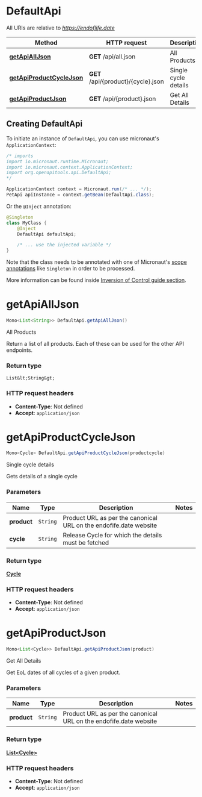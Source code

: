 # DefaultApi

All URIs are relative to *https://endoflife.date*

| Method | HTTP request | Description |
|------------- | ------------- | -------------|
| [**getApiAllJson**](DefaultApi.md#getApiAllJson) | **GET** /api/all.json | All Products |
| [**getApiProductCycleJson**](DefaultApi.md#getApiProductCycleJson) | **GET** /api/{product}/{cycle}.json | Single cycle details |
| [**getApiProductJson**](DefaultApi.md#getApiProductJson) | **GET** /api/{product}.json | Get All Details |


## Creating DefaultApi

To initiate an instance of `DefaultApi`, you can use micronaut's `ApplicationContext`:
```java
/* imports
import io.micronaut.runtime.Micronaut;
import io.micronaut.context.ApplicationContext;
import org.openapitools.api.DefaultApi;
*/

ApplicationContext context = Micronaut.run(/* ... */);
PetApi apiInstance = context.getBean(DefaultApi.class);
```

Or the `@Inject` annotation:
```java
@Singleton
class MyClass {
    @Inject
    DefaultApi defaultApi;

    /* ... use the injected variable */
}
```
Note that the class needs to be annotated with one of Micronaut's [scope annotations](https://docs.micronaut.io/latest/guide/#scopes) like `Singleton` in order to be processed.

More information can be found inside [Inversion of Control guide section](https://docs.micronaut.io/latest/guide/#ioc).

<a id="getApiAllJson"></a>
# **getApiAllJson**
```java
Mono<List<String>> DefaultApi.getApiAllJson()
```

All Products

Return a list of all products. Each of these can be used for the other API endpoints.



### Return type
`List&lt;String&gt;`



### HTTP request headers
 - **Content-Type**: Not defined
 - **Accept**: `application/json`

<a id="getApiProductCycleJson"></a>
# **getApiProductCycleJson**
```java
Mono<Cycle> DefaultApi.getApiProductCycleJson(productcycle)
```

Single cycle details

Gets details of a single cycle

### Parameters
| Name | Type | Description  | Notes |
|------------- | ------------- | ------------- | -------------|
| **product** | `String`| Product URL as per the canonical URL on the endofife.date website | |
| **cycle** | `String`| Release Cycle for which the details must be fetched | |


### Return type
[**Cycle**](Cycle.md)



### HTTP request headers
 - **Content-Type**: Not defined
 - **Accept**: `application/json`

<a id="getApiProductJson"></a>
# **getApiProductJson**
```java
Mono<List<Cycle>> DefaultApi.getApiProductJson(product)
```

Get All Details

Get EoL dates of all cycles of a given product.

### Parameters
| Name | Type | Description  | Notes |
|------------- | ------------- | ------------- | -------------|
| **product** | `String`| Product URL as per the canonical URL on the endofife.date website | |


### Return type
[**List&lt;Cycle&gt;**](Cycle.md)



### HTTP request headers
 - **Content-Type**: Not defined
 - **Accept**: `application/json`

